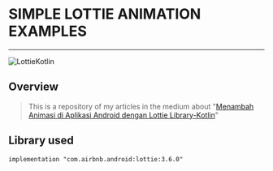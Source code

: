 # SIMPLE LOTTIE ANIMATION EXAMPLES
___
![LottieKotlin](https://user-images.githubusercontent.com/45449889/108601045-1acc0400-73cd-11eb-8fa5-cd58573e2a91.png)
## Overview
> This is a repository of my articles in the medium about "[Menambah Animasi di Aplikasi Android dengan Lottie Library-Kotlin](https://fiqsky.medium.com/menambah-animasi-di-aplikasi-android-dengan-lottie-library-kotlin-44922eec5619)"

## Library used
```buildoutcfg
implementation "com.airbnb.android:lottie:3.6.0"
```
